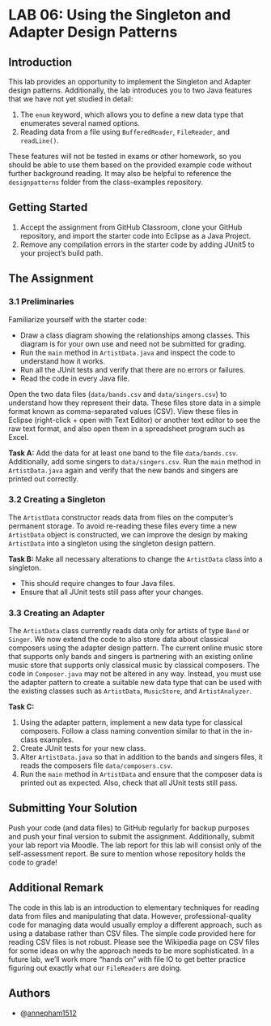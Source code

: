# LAB 06: Using the Singleton and Adapter Design Patterns

## Introduction
This lab provides an opportunity to implement the Singleton and Adapter design patterns. Additionally, the lab introduces you to two Java features that we have not yet studied in detail:
1. The `enum` keyword, which allows you to define a new data type that enumerates several named options.
2. Reading data from a file using `BufferedReader`, `FileReader`, and `readLine()`.

These features will not be tested in exams or other homework, so you should be able to use them based on the provided example code without further background reading. It may also be helpful to reference the `designpatterns` folder from the class-examples repository.

## Getting Started
1. Accept the assignment from GitHub Classroom, clone your GitHub repository, and import the starter code into Eclipse as a Java Project.
2. Remove any compilation errors in the starter code by adding JUnit5 to your project’s build path.

## The Assignment

### 3.1 Preliminaries
Familiarize yourself with the starter code:
- Draw a class diagram showing the relationships among classes. This diagram is for your own use and need not be submitted for grading.
- Run the `main` method in `ArtistData.java` and inspect the code to understand how it works.
- Run all the JUnit tests and verify that there are no errors or failures.
- Read the code in every Java file.

Open the two data files (`data/bands.csv` and `data/singers.csv`) to understand how they represent their data. These files store data in a simple format known as comma-separated values (CSV). View these files in Eclipse (right-click + open with Text Editor) or another text editor to see the raw text format, and also open them in a spreadsheet program such as Excel.

**Task A:** Add the data for at least one band to the file `data/bands.csv`. Additionally, add some singers to `data/singers.csv`. Run the `main` method in `ArtistData.java` again and verify that the new bands and singers are printed out correctly.

### 3.2 Creating a Singleton
The `ArtistData` constructor reads data from files on the computer’s permanent storage. To avoid re-reading these files every time a new `ArtistData` object is constructed, we can improve the design by making `ArtistData` into a singleton using the singleton design pattern.

**Task B:** Make all necessary alterations to change the `ArtistData` class into a singleton.
- This should require changes to four Java files.
- Ensure that all JUnit tests still pass after your changes.

### 3.3 Creating an Adapter
The `ArtistData` class currently reads data only for artists of type `Band` or `Singer`. We now extend the code to also store data about classical composers using the adapter design pattern. The current online music store that supports only bands and singers is partnering with an existing online music store that supports only classical music by classical composers. The code in `Composer.java` may not be altered in any way. Instead, you must use the adapter pattern to create a suitable new data type that can be used with the existing classes such as `ArtistData`, `MusicStore`, and `ArtistAnalyzer`.

**Task C:**
1. Using the adapter pattern, implement a new data type for classical composers. Follow a class naming convention similar to that in the in-class examples.
2. Create JUnit tests for your new class.
3. Alter `ArtistData.java` so that in addition to the bands and singers files, it reads the composers file `data/composers.csv`.
4. Run the `main` method in `ArtistData` and ensure that the composer data is printed out as expected. Also, check that all JUnit tests still pass.

## Submitting Your Solution
Push your code (and data files) to GitHub regularly for backup purposes and push your final version to submit the assignment. Additionally, submit your lab report via Moodle. The lab report for this lab will consist only of the self-assessment report. Be sure to mention whose repository holds the code to grade!

## Additional Remark
The code in this lab is an introduction to elementary techniques for reading data from files and manipulating that data. However, professional-quality code for managing data would usually employ a different approach, such as using a database rather than CSV files. The simple code provided here for reading CSV files is not robust. Please see the Wikipedia page on CSV files for some ideas on why the approach needs to be more sophisticated. In a future lab, we’ll work more “hands on” with file IO to get better practice figuring out exactly what our `FileReaders` are doing.

## Authors

- @[annepham1512](https://github.com/annepham1512)